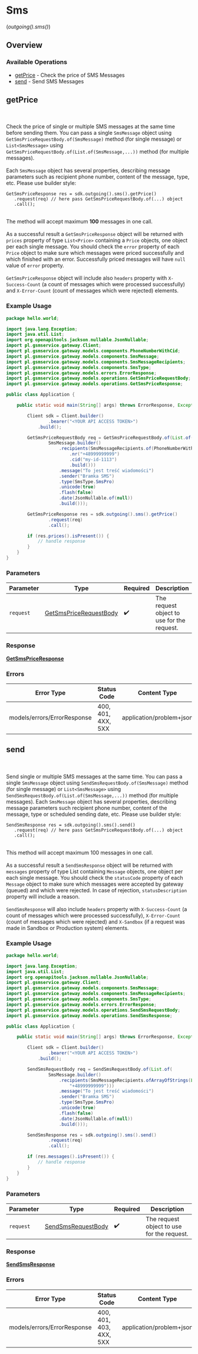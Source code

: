# Sms
(*outgoing().sms()*)

## Overview

### Available Operations

* [getPrice](#getprice) - Check the price of SMS Messages
* [send](#send) - Send SMS Messages

## getPrice

<br><br>Check the price of single or multiple SMS messages at the same time before sending them. You can pass a single `SmsMessage` object using `GetSmsPriceRequestBody.of(SmsMessage)` method (for single message) or `List<SmsMessage>` using `GetSmsPriceRequestBody.of(List.of(SmsMessage,...))` method (for multiple messages).<br><br>Each `SmsMessage` object has several properties, describing message parameters such as recipient phone number, content of the message, type, etc. Please use builder style:<br>
```
GetSmsPriceResponse res = sdk.outgoing().sms().getPrice()
   .request(req) // here pass GetSmsPriceRequestBody.of(...) object
   .call();
```
<br>The method will accept maximum <strong>100</strong> messages in one call.<br><br>As a successful result a `GetSmsPriceResponse` object will be returned with `prices` property of type `List<Price>` containing a `Price` objects, one object per each single message. You should check the `error` property of each `Price` object to make sure which messages were priced successfully and which finished with an error. Successfully priced messages will have `null` value of `error` property.<br><br>`GetSmsPriceResponse` object will include also `headers` property with `X-Success-Count` (a count of messages which were processed successfully) and `X-Error-Count` (count of messages which were rejected) elements.

### Example Usage

```java
package hello.world;

import java.lang.Exception;
import java.util.List;
import org.openapitools.jackson.nullable.JsonNullable;
import pl.gsmservice.gateway.Client;
import pl.gsmservice.gateway.models.components.PhoneNumberWithCid;
import pl.gsmservice.gateway.models.components.SmsMessage;
import pl.gsmservice.gateway.models.components.SmsMessageRecipients;
import pl.gsmservice.gateway.models.components.SmsType;
import pl.gsmservice.gateway.models.errors.ErrorResponse;
import pl.gsmservice.gateway.models.operations.GetSmsPriceRequestBody;
import pl.gsmservice.gateway.models.operations.GetSmsPriceResponse;

public class Application {

    public static void main(String[] args) throws ErrorResponse, Exception {

        Client sdk = Client.builder()
                .bearer("<YOUR API ACCESS TOKEN>")
            .build();

        GetSmsPriceRequestBody req = GetSmsPriceRequestBody.of(List.of(
                SmsMessage.builder()
                    .recipients(SmsMessageRecipients.of(PhoneNumberWithCid.builder()
                        .nr("+48999999999")
                        .cid("my-id-1113")
                        .build()))
                    .message("To jest treść wiadomości")
                    .sender("Bramka SMS")
                    .type(SmsType.SmsPro)
                    .unicode(true)
                    .flash(false)
                    .date(JsonNullable.of(null))
                    .build()));

        GetSmsPriceResponse res = sdk.outgoing().sms().getPrice()
                .request(req)
                .call();

        if (res.prices().isPresent()) {
            // handle response
        }
    }
}
```

### Parameters

| Parameter                                                                   | Type                                                                        | Required                                                                    | Description                                                                 |
| --------------------------------------------------------------------------- | --------------------------------------------------------------------------- | --------------------------------------------------------------------------- | --------------------------------------------------------------------------- |
| `request`                                                                   | [GetSmsPriceRequestBody](../../models/operations/GetSmsPriceRequestBody.md) | :heavy_check_mark:                                                          | The request object to use for the request.                                  |

### Response

**[GetSmsPriceResponse](../../models/operations/GetSmsPriceResponse.md)**

### Errors

| Error Type                  | Status Code                 | Content Type                |
| --------------------------- | --------------------------- | --------------------------- |
| models/errors/ErrorResponse | 400, 401, 4XX, 5XX          | application/problem+json    |

## send

<br><br>Send single or multiple SMS messages at the same time. You can pass a single `SmsMessage` object using `SendSmsRequestBody.of(SmsMessage)` method (for single message) or `List<SmsMessage>` using `SendSmsRequestBody.of(List.of(SmsMessage,...))` method (for multiple messages). Each `SmsMessage` object has several properties, describing message parameters such recipient phone number, content of the message, type or scheduled sending date, etc. Please use builder style:<br>
```
SendSmsResponse res = sdk.outgoing().sms().send()
   .request(req) // here pass GetSmsPriceRequestBody.of(...) object
   .call();
```
<br>This method will accept maximum 100 messages in one call.<br><br>As a successful result a `SendSmsResponse` object will be returned with `messages` property of type List<Message> containing `Message` objects, one object per each single message. You should check the `statusCode` property of each `Message` object to make sure which messages were accepted by gateway (queued) and which were rejected. In case of rejection, `statusDescription` property will include a reason.<br><br>`SendSmsResponse` will also include `headers` property with `X-Success-Count` (a count of messages which were processed successfully), `X-Error-Count` (count of messages which were rejected) and `X-Sandbox` (if a request was made in Sandbox or Production system) elements.

### Example Usage

```java
package hello.world;

import java.lang.Exception;
import java.util.List;
import org.openapitools.jackson.nullable.JsonNullable;
import pl.gsmservice.gateway.Client;
import pl.gsmservice.gateway.models.components.SmsMessage;
import pl.gsmservice.gateway.models.components.SmsMessageRecipients;
import pl.gsmservice.gateway.models.components.SmsType;
import pl.gsmservice.gateway.models.errors.ErrorResponse;
import pl.gsmservice.gateway.models.operations.SendSmsRequestBody;
import pl.gsmservice.gateway.models.operations.SendSmsResponse;

public class Application {

    public static void main(String[] args) throws ErrorResponse, Exception {

        Client sdk = Client.builder()
                .bearer("<YOUR API ACCESS TOKEN>")
            .build();

        SendSmsRequestBody req = SendSmsRequestBody.of(List.of(
                SmsMessage.builder()
                    .recipients(SmsMessageRecipients.ofArrayOfStrings(List.of(
                        "+48999999999")))
                    .message("To jest treść wiadomości")
                    .sender("Bramka SMS")
                    .type(SmsType.SmsPro)
                    .unicode(true)
                    .flash(false)
                    .date(JsonNullable.of(null))
                    .build()));

        SendSmsResponse res = sdk.outgoing().sms().send()
                .request(req)
                .call();

        if (res.messages().isPresent()) {
            // handle response
        }
    }
}
```

### Parameters

| Parameter                                                           | Type                                                                | Required                                                            | Description                                                         |
| ------------------------------------------------------------------- | ------------------------------------------------------------------- | ------------------------------------------------------------------- | ------------------------------------------------------------------- |
| `request`                                                           | [SendSmsRequestBody](../../models/operations/SendSmsRequestBody.md) | :heavy_check_mark:                                                  | The request object to use for the request.                          |

### Response

**[SendSmsResponse](../../models/operations/SendSmsResponse.md)**

### Errors

| Error Type                  | Status Code                 | Content Type                |
| --------------------------- | --------------------------- | --------------------------- |
| models/errors/ErrorResponse | 400, 401, 403, 4XX, 5XX     | application/problem+json    |